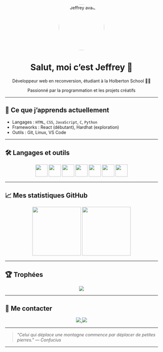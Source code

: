 
<div align="center">
  <img src="https://postimg.cc/0MgdwRY5" alt="Jeffrey avatar" width="150" style="border-radius: 50%;" />
  <h1>Salut, moi c’est Jeffrey 👋</h1>
  <p>Développeur web en reconversion, étudiant à la Holberton School 🧑‍💻</p>
  <p>Passionné par la programmation et les projets créatifs</p>
</div>

---

## 🧠 Ce que j’apprends actuellement

- Langages : `HTML`, `CSS`, `JavaScript`, `C`, `Python`
- Frameworks : React (débutant), Hardhat (exploration)
- Outils : Git, Linux, VS Code

---

## 🛠️ Langages et outils

<div align="center">
  <img src="https://cdn.jsdelivr.net/gh/devicons/devicon/icons/html5/html5-original.svg" width="40" />
  <img src="https://cdn.jsdelivr.net/gh/devicons/devicon/icons/css3/css3-original.svg" width="40" />
  <img src="https://cdn.jsdelivr.net/gh/devicons/devicon/icons/javascript/javascript-original.svg" width="40" />
  <img src="https://cdn.jsdelivr.net/gh/devicons/devicon/icons/c/c-original.svg" width="40" />
  <img src="https://cdn.jsdelivr.net/gh/devicons/devicon/icons/python/python-original.svg" width="40" />
  <img src="https://cdn.jsdelivr.net/gh/devicons/devicon/icons/git/git-original.svg" width="40" />
  <img src="https://cdn.jsdelivr.net/gh/devicons/devicon/icons/react/react-original.svg" width="40" />
</div>

---

## 📈 Mes statistiques GitHub

<div align="center">
  <img src="https://github-readme-stats.vercel.app/api?username=JeffToken31&show_icons=true&count_private=true&theme=dracula" height="160"/>
  <img src="https://github-readme-stats.vercel.app/api/top-langs/?username=JeffToken31&layout=compact&theme=dracula" height="160"/>
</div>

---

## 🏆 Trophées

<div align="center">
  <img src="https://github-profile-trophy.vercel.app/?username=JeffToken31&theme=onedark&margin-w=15" />
</div>

---

## 🔗 Me contacter

<div align="center">
  <a href="mailto:jeffrey-31@hotmail.fr">
    <img src="https://img.shields.io/badge/Gmail-D14836?style=for-the-badge&logo=gmail&logoColor=white" />
  </a>
  <a href="https://www.linkedin.com/in/jeffrey-basset/">
    <img src="https://img.shields.io/badge/LinkedIn-0077B5?style=for-the-badge&logo=linkedin&logoColor=white" />
  </a>

</div>

---

> *"Celui qui déplace une montagne commence par déplacer de petites pierres." — Confucius*

---
